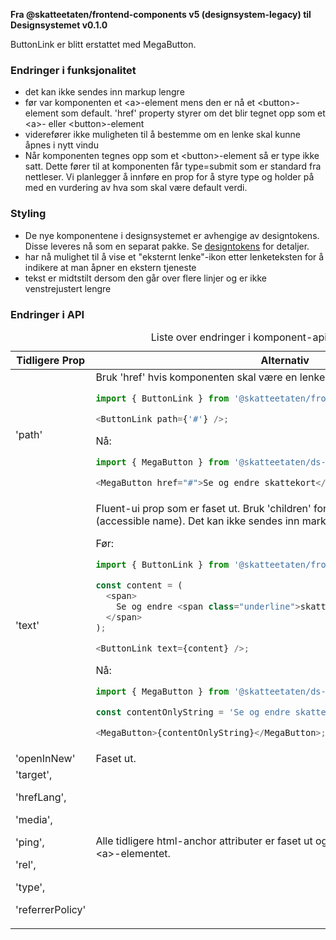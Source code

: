 **Fra @skatteetaten/frontend-components v5 (designsystem-legacy) til Designsystemet v0.1.0**

ButtonLink er blitt erstattet med MegaButton.

### Endringer i funksjonalitet

- det kan ikke sendes inn markup lengre
- før var komponenten et &lt;a&gt;-element mens den er nå et &lt;button&gt;-element som default. 'href' property styrer om det blir tegnet opp som et &lt;a&gt;- eller &lt;button&gt;-element
- viderefører ikke muligheten til å bestemme om en lenke skal kunne åpnes i nytt vindu
- Når komponenten tegnes opp som et &lt;button&gt;-element så er type ikke satt. Dette fører til at komponenten får type=submit som er standard fra nettleser.
  Vi planlegger å innføre en prop for å styre type og holder på med en vurdering av hva som skal være default verdi.

### Styling

- De nye komponentene i designsystemet er avhengige av designtokens. Disse leveres nå som en separat pakke. Se [designtokens](#section-designtokens-deprecated) for detaljer.
- har nå mulighet til å vise et "eksternt lenke"-ikon etter lenketeksten for å indikere at man åpner en ekstern tjeneste
- tekst er midtstilt dersom den går over flere linjer og er ikke venstrejustert lengre

### Endringer i API

<div className="migration-tabell">
<table>
<caption>Liste over endringer i komponent-api'et</caption>
<thead><tr><th>Tidligere Prop</th><th>Alternativ</th></tr></thead>
<tbody>
<tr>
<td>'path'</td>
<td>
Bruk 'href' hvis komponenten skal være en lenke.
Før:

```javascript static
import { ButtonLink } from '@skatteetaten/frontend-components/ButtonLink';

<ButtonLink path={'#'} />;
```

Nå:

```js static
import { MegaButton } from '@skatteetaten/ds-buttons';

<MegaButton href="#">Se og endre skattekort</MegaButton>;
```

</td>
</tr>

<tr>
<td>'text'</td>
<td>
Fluent-ui prop som er faset ut. Bruk 'children' for å gi komponenten en tekst (accessible name). Det kan ikke sendes inn markup lengre.

Før:

```javascript static
import { ButtonLink } from '@skatteetaten/frontend-components/ButtonLink';

const content = (
  <span>
    Se og endre <span class="underline">skattekort</span>
  </span>
);

<ButtonLink text={content} />;
```

Nå:

```js static
import { MegaButton } from '@skatteetaten/ds-buttons';

const contentOnlyString = 'Se og endre skattekort';

<MegaButton>{contentOnlyString}</MegaButton>;
```

</td>
</tr>

<tr>
<td>'openInNew'</td>
<td>
Faset ut.
</td>
</tr>

<tr>
<td>'target',

'hrefLang',

'media',

'ping',

'rel',

'type',

'referrerPolicy'</td>

<td>
Alle tidligere html-anchor attributer er faset ut og sendes dermed ikke videre til &lt;a&gt;-elementet.
</td>
</tr>
</tbody>
</table>
</div>
